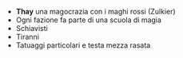 - **Thay** una magocrazia con i maghi rossi (Zulkier)
- Ogni fazione fa parte di una scuola di magia
- Schiavisti
- Tiranni
- Tatuaggi particolari e testa mezza rasata